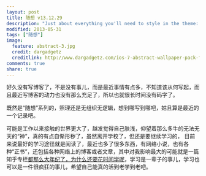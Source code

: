 ```yaml
---
layout: post
title: 随想 v13.12.29
description: "Just about everything you'll need to style in the theme: headings, paragraphs, blockquotes, tables, code blocks, and more."
modified: 2013-05-31
tags: ["随想"]
image:
  feature: abstract-3.jpg
  credit: dargadgetz
  creditlink: http://www.dargadgetz.com/ios-7-abstract-wallpaper-pack-for-iphone-5-and-ipod-touch-retina/
comments: true
share: true
---
```


好久没有写博客了，不是没有事儿，而是最近事情有点多，不知道该从何写起，而且最近写博客的动力也没有那么充足了，所以也就很长时间没有码字了。

既然是“随想”系列的，照理还是无组织无逻辑，想到哪写到哪吧，姑且算是最近的一个记录吧。

可能是工作以来接触的世界更大了，越发觉得自己肤浅，仰望着那么多牛的无法无天的“神”，真的有点自惭形秽了，虽然离开学校了，但还是要继续学习的，
目前来说最好的学习途径就是阅读了，最近也多了很多东西，有网络小说，也有各种“正书”，还包括各种网络上的博客或者文章，其中对我影响最大的可能就是一篇知乎专栏[都那么大年纪了，为什么还要花时间学呢](http://url.cn/JNh1k3)，学习是一辈子的事儿，学习也可以是一件很疯狂的事儿，希望自己能真的活到老学到老吧。
